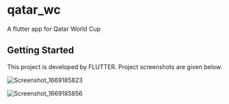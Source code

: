 # qatar_wc

A flutter app for Qatar World Cup

## Getting Started

This project is developed by FLUTTER. Project screenshots are given below.


![Screenshot_1669185823](https://user-images.githubusercontent.com/20073532/203487423-05bb8215-8938-4551-8953-49a5dfbc8f83.png)

![Screenshot_1669185856](https://user-images.githubusercontent.com/20073532/203488966-1d4a4fcc-ff98-4e32-864a-7301f1c06257.png)


